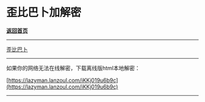 # 歪比巴卜加解密

[**返回首页**](/README.md)

***

[歪比巴卜](secret.html ':include :type=iframe width=100% height=550px')

***

如果你的网络无法在线解密，下载离线版html本地解密：

[https://lazyman.lanzoul.com/iKKj019u6b9c](https://lazyman.lanzoul.com/iKKj019u6b9c)

***











